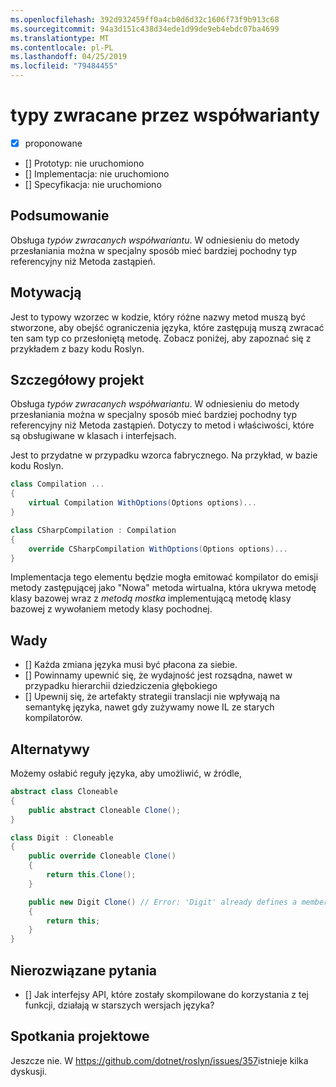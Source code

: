 ```yaml
---
ms.openlocfilehash: 392d932459ff0a4cb0d6d32c1606f73f9b913c68
ms.sourcegitcommit: 94a3d151c438d34ede1d99de9eb4ebdc07ba4699
ms.translationtype: MT
ms.contentlocale: pl-PL
ms.lasthandoff: 04/25/2019
ms.locfileid: "79484455"
---
```

# <a name="covariant-return-types"></a>typy zwracane przez współwarianty

* [x] proponowane
* [] Prototyp: nie uruchomiono
* [] Implementacja: nie uruchomiono
* [] Specyfikacja: nie uruchomiono

## <a name="summary"></a>Podsumowanie
[summary]: #summary

Obsługa _typów zwracanych współwariantu_. W odniesieniu do metody przesłaniania można w specjalny sposób mieć bardziej pochodny typ referencyjny niż Metoda zastąpień.

## <a name="motivation"></a>Motywacją
[motivation]: #motivation

Jest to typowy wzorzec w kodzie, który różne nazwy metod muszą być stworzone, aby obejść ograniczenia języka, które zastępują muszą zwracać ten sam typ co przesłoniętą metodę. Zobacz poniżej, aby zapoznać się z przykładem z bazy kodu Roslyn.

## <a name="detailed-design"></a>Szczegółowy projekt
[design]: #detailed-design

Obsługa _typów zwracanych współwariantu_. W odniesieniu do metody przesłaniania można w specjalny sposób mieć bardziej pochodny typ referencyjny niż Metoda zastąpień. Dotyczy to metod i właściwości, które są obsługiwane w klasach i interfejsach.

Jest to przydatne w przypadku wzorca fabrycznego. Na przykład, w bazie kodu Roslyn.

``` cs
class Compilation ...
{
    virtual Compilation WithOptions(Options options)...
}
```

``` cs
class CSharpCompilation : Compilation
{
    override CSharpCompilation WithOptions(Options options)...
}
```

Implementacja tego elementu będzie mogła emitować kompilator do emisji metody zastępującej jako "Nowa" metoda wirtualna, która ukrywa metodę klasy bazowej wraz z _metodą mostka_ implementującą metodę klasy bazowej z wywołaniem metody klasy pochodnej.

## <a name="drawbacks"></a>Wady
[drawbacks]: #drawbacks

- [] Każda zmiana języka musi być płacona za siebie.
- [] Powinnamy upewnić się, że wydajność jest rozsądna, nawet w przypadku hierarchii dziedziczenia głębokiego
- [] Upewnij się, że artefakty strategii translacji nie wpływają na semantykę języka, nawet gdy zużywamy nowe IL ze starych kompilatorów.

## <a name="alternatives"></a>Alternatywy
[alternatives]: #alternatives

Możemy osłabić reguły języka, aby umożliwić, w źródle,

```csharp
abstract class Cloneable
{
    public abstract Cloneable Clone();
}

class Digit : Cloneable
{
    public override Cloneable Clone()
    {
        return this.Clone();
    }

    public new Digit Clone() // Error: 'Digit' already defines a member called 'Clone' with the same parameter types
    {
        return this;
    }
}
```

## <a name="unresolved-questions"></a>Nierozwiązane pytania
[unresolved]: #unresolved-questions

- [] Jak interfejsy API, które zostały skompilowane do korzystania z tej funkcji, działają w starszych wersjach języka?

## <a name="design-meetings"></a>Spotkania projektowe

Jeszcze nie. W <https://github.com/dotnet/roslyn/issues/357>istnieje kilka dyskusji.